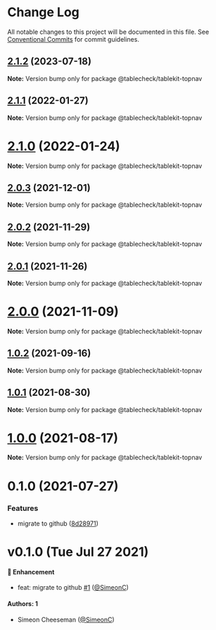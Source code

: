 # Change Log

All notable changes to this project will be documented in this file.
See [Conventional Commits](https://conventionalcommits.org) for commit guidelines.

## [2.1.2](https://github.com/tablecheck/tablekit/compare/@tablecheck/tablekit-topnav@2.1.1...@tablecheck/tablekit-topnav@2.1.2) (2023-07-18)

**Note:** Version bump only for package @tablecheck/tablekit-topnav





## [2.1.1](https://github.com/tablecheck/tablekit/compare/@tablecheck/tablekit-topnav@2.1.0...@tablecheck/tablekit-topnav@2.1.1) (2022-01-27)

**Note:** Version bump only for package @tablecheck/tablekit-topnav





# [2.1.0](https://github.com/tablecheck/tablekit/compare/@tablecheck/tablekit-topnav@2.0.3...@tablecheck/tablekit-topnav@2.1.0) (2022-01-24)

**Note:** Version bump only for package @tablecheck/tablekit-topnav





## [2.0.3](https://github.com/tablecheck/tablekit/compare/@tablecheck/tablekit-topnav@2.0.2...@tablecheck/tablekit-topnav@2.0.3) (2021-12-01)

**Note:** Version bump only for package @tablecheck/tablekit-topnav





## [2.0.2](https://github.com/tablecheck/tablekit/compare/@tablecheck/tablekit-topnav@2.0.1...@tablecheck/tablekit-topnav@2.0.2) (2021-11-29)

**Note:** Version bump only for package @tablecheck/tablekit-topnav





## [2.0.1](https://github.com/tablecheck/tablekit/compare/@tablecheck/tablekit-topnav@2.0.0...@tablecheck/tablekit-topnav@2.0.1) (2021-11-26)

**Note:** Version bump only for package @tablecheck/tablekit-topnav





# [2.0.0](https://github.com/tablecheck/tablekit/compare/@tablecheck/tablekit-topnav@1.0.2...@tablecheck/tablekit-topnav@2.0.0) (2021-11-09)

**Note:** Version bump only for package @tablecheck/tablekit-topnav





## [1.0.2](https://github.com/tablecheck/tablekit/compare/@tablecheck/tablekit-topnav@1.0.1...@tablecheck/tablekit-topnav@1.0.2) (2021-09-16)

**Note:** Version bump only for package @tablecheck/tablekit-topnav





## [1.0.1](https://github.com/tablecheck/tablekit/compare/@tablecheck/tablekit-topnav@1.0.0...@tablecheck/tablekit-topnav@1.0.1) (2021-08-30)

**Note:** Version bump only for package @tablecheck/tablekit-topnav





# [1.0.0](https://github.com/tablecheck/tablekit/compare/@tablecheck/tablekit-topnav@0.1.0...@tablecheck/tablekit-topnav@1.0.0) (2021-08-17)

**Note:** Version bump only for package @tablecheck/tablekit-topnav





# 0.1.0 (2021-07-27)


### Features

* migrate to github ([8d28971](https://github.com/tablecheck/tablekit/commit/8d28971175010fcb2a3cd9c48a749e7af1bdc9f9))





# v0.1.0 (Tue Jul 27 2021)

#### 🚀 Enhancement

- feat: migrate to github [#1](https://github.com/tablecheck/tablekit/pull/1) ([@SimeonC](https://github.com/SimeonC))

#### Authors: 1

- Simeon Cheeseman ([@SimeonC](https://github.com/SimeonC))
